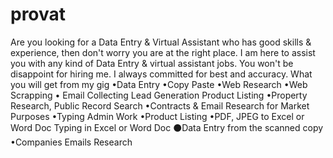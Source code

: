 # provat
Are you looking for a Data Entry &amp; Virtual Assistant who has good skills &amp; experience, then don't worry you are at the right place.  I am here to assist you with any kind of Data Entry &amp; virtual assistant jobs. You won't be disappoint for hiring me. I always committed for best and accuracy.  What you will get from my gig  •Data Entry  •Copy Paste  •Web Research •Web Scrapping  • Email Collecting Lead Generation Product Listing •Property Research, Public Record Search •Contracts &amp; Email Research for Market Purposes  •Typing  Admin Work  •Product Listing  •PDF, JPEG to Excel or Word Doc  Typing in Excel or Word Doc  ⚫Data Entry from the scanned copy •Companies Emails Research
